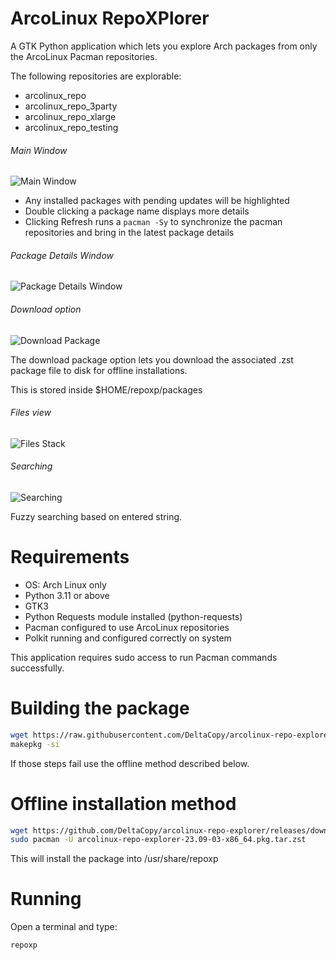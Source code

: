 # ArcoLinux RepoXPlorer

A GTK Python application which lets you explore Arch packages from only the ArcoLinux Pacman repositories.

The following repositories are explorable:

- arcolinux_repo
- arcolinux_repo_3party
- arcolinux_repo_xlarge
- arcolinux_repo_testing

###### Main Window

![Main Window](https://github.com/DeltaCopy/arcolinux-repo-explorer/assets/121581829/5861e1be-5f5b-40e0-bd9b-2706713b66d2)

- Any installed packages with pending updates will be highlighted
- Double clicking a package name displays more details
- Clicking Refresh runs a ```pacman -Sy``` to synchronize the pacman repositories and bring in the latest package details

###### Package Details Window

![Package Details Window](https://github.com/DeltaCopy/arcolinux-repo-explorer/assets/121581829/25967b8f-fded-4324-97a9-852e69af8cda)

###### Download option

![Download Package](https://github.com/DeltaCopy/arcolinux-repo-explorer/assets/121581829/b0947d7c-0cac-4002-ab11-f8f44bb9bb4f)

The download package option lets you download the associated .zst package file to disk for offline installations.

This is stored inside $HOME/repoxp/packages

###### Files view
![Files Stack](https://github.com/DeltaCopy/arcolinux-repo-explorer/assets/121581829/a3480b2a-3a2b-4e7d-8b5a-6dbe8ad9e3e1)

###### Searching
![Searching](https://github.com/DeltaCopy/arcolinux-repo-explorer/assets/121581829/d32b59e7-9f2a-4bf2-945d-0924e564806a)

Fuzzy searching based on entered string.

# Requirements

- OS: Arch Linux only
- Python 3.11 or above
- GTK3
- Python Requests module installed (python-requests)
- Pacman configured to use ArcoLinux repositories
- Polkit running and configured correctly on system

This application requires sudo access to run Pacman commands successfully.

# Building the package

```bash
wget https://raw.githubusercontent.com/DeltaCopy/arcolinux-repo-explorer/main/PKGBUILD
makepkg -si
```

If those steps fail use the offline method described below.

# Offline installation method

```bash
wget https://github.com/DeltaCopy/arcolinux-repo-explorer/releases/download/release-23.09-03/arcolinux-repo-explorer-23.09-03-x86_64.pkg.tar.zst
sudo pacman -U arcolinux-repo-explorer-23.09-03-x86_64.pkg.tar.zst
```
This will install the package into /usr/share/repoxp

# Running
Open a terminal and type:
```bash
repoxp
```
